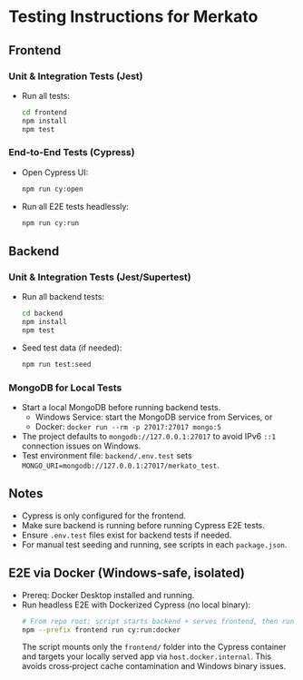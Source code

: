 # Testing Instructions for Merkato

## Frontend

### Unit & Integration Tests (Jest)
- Run all tests:
  ```sh
  cd frontend
  npm install
  npm test
  ```

### End-to-End Tests (Cypress)
- Open Cypress UI:
  ```sh
  npm run cy:open
  ```
- Run all E2E tests headlessly:
  ```sh
  npm run cy:run
  ```

## Backend

### Unit & Integration Tests (Jest/Supertest)
- Run all backend tests:
  ```sh
  cd backend
  npm install
  npm test
  ```
- Seed test data (if needed):
  ```sh
  npm run test:seed
  ```

### MongoDB for Local Tests
- Start a local MongoDB before running backend tests.
  - Windows Service: start the MongoDB service from Services, or
  - Docker: `docker run --rm -p 27017:27017 mongo:5`
- The project defaults to `mongodb://127.0.0.1:27017` to avoid IPv6 `::1` connection issues on Windows.
- Test environment file: `backend/.env.test` sets `MONGO_URI=mongodb://127.0.0.1:27017/merkato_test`.

## Notes
- Cypress is only configured for the frontend.
- Make sure backend is running before running Cypress E2E tests.
- Ensure `.env.test` files exist for backend tests if needed.
- For manual test seeding and running, see scripts in each `package.json`.

## E2E via Docker (Windows-safe, isolated)
- Prereq: Docker Desktop installed and running.
- Run headless E2E with Dockerized Cypress (no local binary):
  ```sh
  # From repo root; script starts backend + serves frontend, then runs Cypress in Docker
  npm --prefix frontend run cy:run:docker
  ```
  The script mounts only the `frontend/` folder into the Cypress container and targets your locally served app via `host.docker.internal`. This avoids cross‑project cache contamination and Windows binary issues.
